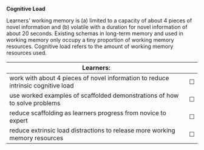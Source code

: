**Cognitive Load**

Learners' working memory is (a) limited to a capacity of about 4 pieces of novel information and (b) volatile with a duration for novel information of about 20 seconds. Existing schemas in long-term memory and used in working memory only occupy a tiny proportion of working memory resources. Cognitive load refers to the amount of working memory resources used. 

| Learners:     |   |  
| ------------- | ------------- |
|work with about 4 pieces of novel information to reduce intrinsic cognitive load|&#9744;| 
|use worked examples of scaffolded demonstrations of how to solve problems|&#9744;| 
|reduce scaffolding as learners progress from novice to expert|&#9744;| 
|reduce extrinsic load distractions to release more working memory resources|&#9744;|


<div style="page-break-after: always;"></div>


